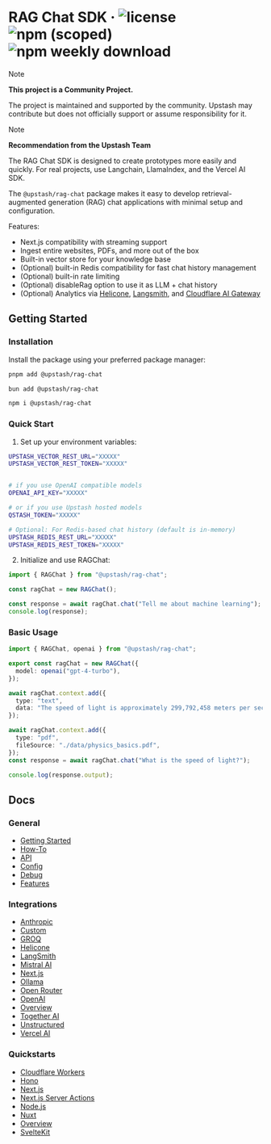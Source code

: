 # RAG Chat SDK &middot; ![license](https://img.shields.io/npm/l/%40upstash%2Frag-chat) ![npm (scoped)](https://img.shields.io/npm/v/@upstash/rag-chat) ![npm weekly download](https://img.shields.io/npm/dw/%40upstash%2Frag-chat)


> [!NOTE]  
> **This project is a Community Project.**
>
> The project is maintained and supported by the community. Upstash may contribute but does not officially support or assume responsibility for it.

> [!NOTE]  
> **Recommendation from the Upstash Team**
>
> The RAG Chat SDK is designed to create prototypes more easily and quickly. For real projects, use Langchain, LlamaIndex, and the Vercel AI SDK.



The `@upstash/rag-chat` package makes it easy to develop retrieval-augmented generation (RAG) chat applications with minimal setup and configuration.

Features:

- Next.js compatibility with streaming support
- Ingest entire websites, PDFs, and more out of the box
- Built-in vector store for your knowledge base
- (Optional) built-in Redis compatibility for fast chat history management
- (Optional) built-in rate limiting
- (Optional) disableRag option to use it as LLM + chat history
- (Optional) Analytics via [Helicone](https://www.helicone.ai/), [Langsmith](https://www.langchain.com/langsmith), and [Cloudflare AI Gateway](https://developers.cloudflare.com/ai-gateway/)

## Getting Started

### Installation

Install the package using your preferred package manager:

```sh
pnpm add @upstash/rag-chat

bun add @upstash/rag-chat

npm i @upstash/rag-chat
```

### Quick Start

1. Set up your environment variables:

```sh
UPSTASH_VECTOR_REST_URL="XXXXX"
UPSTASH_VECTOR_REST_TOKEN="XXXXX"


# if you use OpenAI compatible models
OPENAI_API_KEY="XXXXX"

# or if you use Upstash hosted models
QSTASH_TOKEN="XXXXX"

# Optional: For Redis-based chat history (default is in-memory)
UPSTASH_REDIS_REST_URL="XXXXX"
UPSTASH_REDIS_REST_TOKEN="XXXXX"
```

2. Initialize and use RAGChat:

```typescript
import { RAGChat } from "@upstash/rag-chat";

const ragChat = new RAGChat();

const response = await ragChat.chat("Tell me about machine learning");
console.log(response);
```

### Basic Usage

```typescript
import { RAGChat, openai } from "@upstash/rag-chat";

export const ragChat = new RAGChat({
  model: openai("gpt-4-turbo"),
});

await ragChat.context.add({
  type: "text",
  data: "The speed of light is approximately 299,792,458 meters per second.",
});

await ragChat.context.add({
  type: "pdf",
  fileSource: "./data/physics_basics.pdf",
});
const response = await ragChat.chat("What is the speed of light?");

console.log(response.output);
```

## Docs

### General
- [Getting Started](docs/gettingstarted.mdx)
- [How-To](docs/how-to.mdx)
- [API](docs/api.mdx)
- [Config](docs/config.mdx)
- [Debug](docs/debug.mdx)
- [Features](docs/features.mdx)

### Integrations
- [Anthropic](docs/integrations/anthropic.mdx)
- [Custom](docs/integrations/custom.mdx)
- [GROQ](docs/integrations/groq.mdx)
- [Helicone](docs/integrations/helicone.mdx)
- [LangSmith](docs/integrations/langsmith.mdx)
- [Mistral AI](docs/integrations/mistralai.mdx)
- [Next.js](docs/integrations/nextjs.mdx)
- [Ollama](docs/integrations/ollama.mdx)
- [Open Router](docs/integrations/open-router.mdx)
- [OpenAI](docs/integrations/openai.mdx)
- [Overview](docs/integrations/overview.mdx)
- [Together AI](docs/integrations/togetherai.mdx)
- [Unstructured](docs/integrations/unstructured.mdx)
- [Vercel AI](docs/integrations/vercel-ai.mdx)

### Quickstarts
- [Cloudflare Workers](docs/quickstarts/cloudflare-workers.mdx)
- [Hono](docs/quickstarts/hono.mdx)
- [Next.js](docs/quickstarts/nextjs.mdx)
- [Next.js Server Actions](docs/quickstarts/nextjs-server-actions.mdx)
- [Node.js](docs/quickstarts/nodejs.mdx)
- [Nuxt](docs/quickstarts/nuxt.mdx)
- [Overview](docs/quickstarts/overview.mdx)
- [SvelteKit](docs/quickstarts/sveltekit.mdx)

